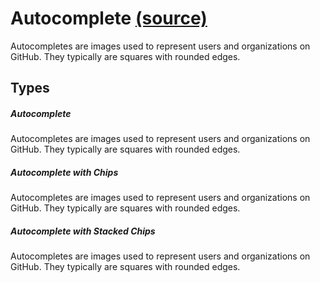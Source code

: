 # Autocomplete [(source)](https://github.com/bullhorn/novo-elements/blob/master/projects/novo-elements/src/elements/avatar)

Autocompletes are images used to represent users and organizations on GitHub. They typically are squares with rounded edges.

## Types

##### Autocomplete

Autocompletes are images used to represent users and organizations on GitHub. They typically are squares with rounded edges.

<code-example example="autocomplete-usage"></code-example>

##### Autocomplete with Chips

Autocompletes are images used to represent users and organizations on GitHub. They typically are squares with rounded edges.

<code-example example="autocomplete-with-chips"></code-example>

##### Autocomplete with Stacked Chips

Autocompletes are images used to represent users and organizations on GitHub. They typically are squares with rounded edges.

<code-example example="autocomplete-stacked-chips"></code-example>
